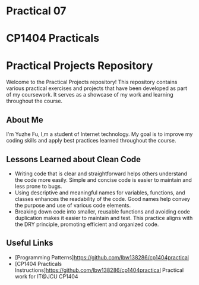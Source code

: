 # Practical 07
# CP1404 Practicals
# Practical Projects Repository

Welcome to the Practical Projects repository! This repository contains various practical exercises and projects that have been developed as part of my coursework. It serves as a showcase of my work and learning throughout the course.

## About Me
I'm Yuzhe Fu, I,m a student of Internet technology. My goal is to improve my coding skills and apply best practices learned throughout the course.

## Lessons Learned about Clean Code
- Writing code that is clear and straightforward helps others understand the code more easily. Simple and concise code is easier to maintain and less prone to bugs.
- Using descriptive and meaningful names for variables, functions, and classes enhances the readability of the code. Good names help convey the purpose and use of various code elements.
-  Breaking down code into smaller, reusable functions and avoiding code duplication makes it easier to maintain and test. This practice aligns with the DRY principle, promoting efficient and organized code.

## Useful Links

- [Programming Patterns]https://github.com/lbw138286/cp1404practical
- [CP1404 Practicals Instructions]https://github.com/lbw138286/cp1404practical
Practical work for IT@JCU CP1404
  